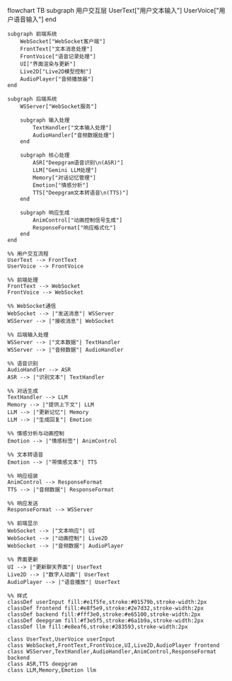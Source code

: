 flowchart TB
    subgraph 用户交互层
        UserText["用户文本输入"]
        UserVoice["用户语音输入"]
    end
    
    subgraph 前端系统
        WebSocket["WebSocket客户端"]
        FrontText["文本消息处理"]
        FrontVoice["语音记录处理"]
        UI["界面渲染与更新"]
        Live2D["Live2D模型控制"]
        AudioPlayer["音频播放器"]
    end
    
    subgraph 后端系统
        WSServer["WebSocket服务"]
        
        subgraph 输入处理
            TextHandler["文本输入处理"]
            AudioHandler["音频数据处理"]
        end
        
        subgraph 核心处理
            ASR["Deepgram语音识别\n(ASR)"]
            LLM["Gemini LLM处理"]
            Memory["对话记忆管理"]
            Emotion["情感分析"]
            TTS["Deepgram文本转语音\n(TTS)"]
        end
        
        subgraph 响应生成
            AnimControl["动画控制信号生成"]
            ResponseFormat["响应格式化"]
        end
    end
    
    %% 用户交互流程
    UserText --> FrontText
    UserVoice --> FrontVoice
    
    %% 前端处理
    FrontText --> WebSocket
    FrontVoice --> WebSocket
    
    %% WebSocket通信
    WebSocket --> |"发送消息"| WSServer
    WSServer --> |"接收消息"| WebSocket
    
    %% 后端输入处理
    WSServer --> |"文本数据"| TextHandler
    WSServer --> |"音频数据"| AudioHandler
    
    %% 语音识别
    AudioHandler --> ASR
    ASR --> |"识别文本"| TextHandler
    
    %% 对话生成
    TextHandler --> LLM
    Memory --> |"提供上下文"| LLM
    LLM --> |"更新记忆"| Memory
    LLM --> |"生成回复"| Emotion
    
    %% 情感分析与动画控制
    Emotion --> |"情感标签"| AnimControl
    
    %% 文本转语音
    Emotion --> |"带情感文本"| TTS
    
    %% 响应组装
    AnimControl --> ResponseFormat
    TTS --> |"音频数据"| ResponseFormat
    
    %% 响应发送
    ResponseFormat --> WSServer
    
    %% 前端显示
    WebSocket --> |"文本响应"| UI
    WebSocket --> |"动画控制"| Live2D
    WebSocket --> |"音频数据"| AudioPlayer
    
    %% 界面更新
    UI --> |"更新聊天界面"| UserText
    Live2D --> |"数字人动画"| UserText
    AudioPlayer --> |"语音播放"| UserText
    
    %% 样式
    classDef userInput fill:#e1f5fe,stroke:#01579b,stroke-width:2px
    classDef frontend fill:#e8f5e9,stroke:#2e7d32,stroke-width:2px
    classDef backend fill:#fff3e0,stroke:#e65100,stroke-width:2px
    classDef deepgram fill:#f3e5f5,stroke:#6a1b9a,stroke-width:2px
    classDef llm fill:#e8eaf6,stroke:#283593,stroke-width:2px
    
    class UserText,UserVoice userInput
    class WebSocket,FrontText,FrontVoice,UI,Live2D,AudioPlayer frontend
    class WSServer,TextHandler,AudioHandler,AnimControl,ResponseFormat backend
    class ASR,TTS deepgram
    class LLM,Memory,Emotion llm